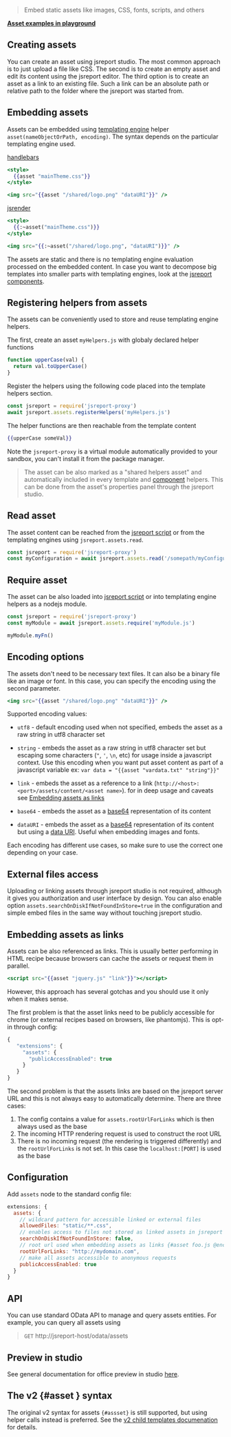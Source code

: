 
> Embed static assets like images, CSS, fonts, scripts, and others

**[Asset examples in playground](https://playground.jsreport.net/w/admin/Y8wOHVgM)**

## Creating assets

You can create an asset using jsreport studio. The most common approach is to just upload a file like CSS. The second is to create an empty asset and edit its content using the jsreport editor. The third option is to create an asset as a link to an existing file. Such a link can be an absolute path or relative path to the folder where the jsreport was started from.

## Embedding assets

Assets can be embedded using [templating engine](/learn/templating-engines) helper `asset(nameObjectOrPath, encoding)`.
The syntax depends on the particular templating engine used.

[handlebars](/learn/handlebars)
```handlebars
<style>
  {{asset "mainTheme.css"}}
</style>

<img src="{{asset "/shared/logo.png" "dataURI"}}" />
```

[jsrender](/learn/jsrender)
```handlebars
<style>
  {{:~asset("mainTheme.css")}}
</style>

<img src="{{:~asset("/shared/logo.png", "dataURI")}}" />
```

The assets are static and there is no templating engine evaluation processed on the embedded content.
In case you want to decompose big templates into smaller parts with templating engines, look at the [jsreport components](/learn/components).

## Registering helpers from assets
The assets can be conveniently used to store and reuse templating engine helpers.

The first, create an asset `myHelpers.js` with globaly declared helper functions
```js
function upperCase(val) {
  return val.toUpperCase()
}
```

Register the helpers using the following code placed into the template helpers section.
```js
const jsreport = require('jsreport-proxy')
await jsreport.assets.registerHelpers('myHelpers.js')
```

The helper functions are then reachable from the template content
```handlebars
{{upperCase someVal}}
```

Note the `jsreport-proxy` is a virtual module automatically provided to your sandbox, you can't install it from the package manager.

> The asset can be also marked as a "shared helpers asset" and automatically included in every template and [component](/learn/components) helpers.
This can be done from the asset's properties panel through the jsreport studio.

## Read asset
The asset content can be reached from the [jsreport script](/learn/scripts) or from the templating engines using `jsreport.assets.read`.

```js
const jsreport = require('jsreport-proxy')
const myConfiguration = await jsreport.assets.read('/somepath/myConfiguration.txt')
```

## Require asset
The asset can be also loaded into [jsreport script](/learn/scripts) or into templating engine helpers as a nodejs module.

```js
const jsreport = require('jsreport-proxy')
const myModule = await jsreport.assets.require('myModule.js')

myModule.myFn()
```

## Encoding options

The assets don't need to be necessary text files. It can also be a binary file like an image or font. In this case, you can specify the encoding using the second parameter.

```handlebars
<img src="{{asset "/shared/logo.png" "dataURI"}}" />
```

Supported encoding values:

- `utf8` - default encoding used when not specified, embeds the asset as a raw string in utf8 character set

- `string` - embeds the asset as a raw string in utf8 character set but escaping some characters (`"`, `'`, `\n`, etc) for usage inside a javascript context. Use this encoding when you want put asset content as part of a javascript variable
ex: `var data = "{{asset "vardata.txt" "string"}}"`

- `link` - embeds the asset as a reference to a link (`http://<host>:<port>/assets/content/<asset name>`). for in deep usage and caveats see [Embedding assets as links](#embedding-assets-as-links)

- `base64` - embeds the asset as a [base64](https://en.wikipedia.org/wiki/Base64) representation of its content

- `dataURI` - embeds the asset as a [base64](https://en.wikipedia.org/wiki/Base64) representation of its content but using a [data URI](https://en.wikipedia.org/wiki/Data_URI_scheme). Useful when embedding images and fonts.

Each encoding has different use cases, so make sure to use the correct one depending on your case.

## External files access

Uploading or linking assets through jsreport studio is not required, although it gives you authorization and user interface by design. You can also enable option `assets.searchOnDiskIfNotFoundInStore=true` in the configuration and simple embed files in the same way without touching jsreport studio.

## Embedding assets as links

Assets can be also referenced as links. This is usually better performing in HTML recipe because browsers can cache the assets or request them in parallel.

```handlebars
<script src="{{asset "jquery.js" "link"}}"></script>
```

However, this approach has several gotchas and you should use it only when it makes sense.

The first problem is that the asset links need to be publicly accessible for chrome (or external recipes based on browsers, like phantomjs). This is opt-in through config:

```js
{
   "extensions": {
     "assets": {
       "publicAccessEnabled": true
     }
   }
}
```

The second problem is that the assets links are based on the jsreport server URL and this is not always easy to automatically determine. There are three cases:

1. The config contains a value for `assets.rootUrlForLinks` which is then always used as the base
2. The incoming HTTP rendering request is used to construct the root URL
3. There is no incoming request (the rendering is triggered differently) and the `rootUrlForLinks` is not set. In this case the `localhost:[PORT]` is used as the base

## Configuration

Add `assets` node to the standard config file:

```js
extensions: {
  assets: {
    // wildcard pattern for accessible linked or external files
    allowedFiles: "static/**.css",
    // enables access to files not stored as linked assets in jsreport store
    searchOnDiskIfNotFoundInStore: false,
    // root url used when embedding assets as links {#asset foo.js @encoding=link}
    rootUrlForLinks: "http://mydomain.com",
    // make all assets accessible to anonymous requests
    publicAccessEnabled: true
  }
}
```

## API
You can use standard OData API to manage and query assets entities. For example, you can query all assets using
> `GET` http://jsreport-host/odata/assets

## Preview in studio
See general documentation for office preview in studio [here](/learn/office-preview).

## The v2 {#asset } syntax
The original v2 syntax for assets `{#assset}` is still supported, but using helper calls instead is preferred.
See the [v2 child templates documenation](/learn/assets?version=2.11.0) for details.
